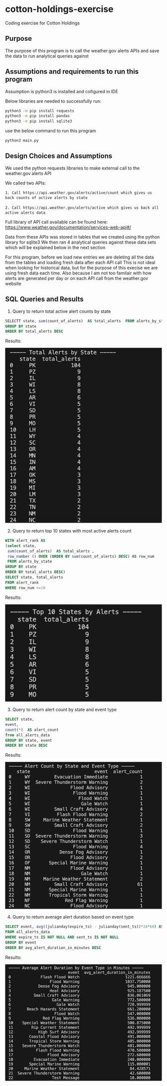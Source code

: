# cotton-holdings-exercise
Coding exercise for Cotton Holdings 

## Purpose
The purpose of this program is to call the weather.gov alerts APIs and save the data to run analytical queries against

## Assumptions and requirements to run this program

Assumption is python3 is installed and cofigured in IDE

Below libraries are needed to successfully run:
```bash
python3 -m pip install requests
python3 -m pip install pandas
python3 -m pip install sqlite3
```
use the below command to run this program 
```bash
python3 main.py
```

## Design Choices and Assumptions
We used the python requests libraries to make external call to the weather.gov alerts API

We called two APIs:

    1. Call https://api.weather.gov/alerts/active/count which gives us back counts of active alerts by state

    2. Call https://api.weather.gov/alerts/active which gives us back all active alerts data 

Full library of API call available can be found here: https://www.weather.gov/documentation/services-web-api#/

Data from these APIs was stored in tables that we created using the python library for sqlite3
We then ran 4 analytical queries against these data sets which will be explained below in the next section

For this program, before we load new entries we are deleting all the data from the tables and loading fresh data after each API call
This is not ideal when looking for historical data, but for the purpose of this execise we are using fresh data each time. Also because I am not too familair with how alerts are generated per day or on each API call from the weather.gov website

## SQL Queries and Results

1. Query to return total active alert counts by state
```SQL
SELECTT state, sum(count_of_alerts)  AS total_alerts  FROM alerts_by_state
GROUP BY state
ORDER BY total_alerts DESC
```
Results:

![alt text](image.png)

2. Query to return top 10 states with most active alerts count
```SQL
WITH alert_rank AS 
(select state,
 sum(count_of_alerts)  AS total_alerts ,
 row_number () OVER (ORDER BY sum(count_of_alerts) DESC) AS row_num
 FROM alerts_by_state
GROUP BY state
ORDER BY total_alerts DESC)
SELECT state, total_alerts 
FROM alert_rank 
WHERE row_num <=10
```

Results:

![alt text](image-1.png)

3. Query to return alert count by state and event type
```SQL
SELECT state,
event,
count(*)  AS alert_count
from all_alerts_data
GROUP BY state, event
ORDER BY state DESC
```

Results:

![alt text](image-2.png)

4. Query to return average alert duration based on event type
```SQL
SELECT event, avg((julianday(expire_ts) - julianday(sent_ts))*24*60) AS avg_alert_duration_in_minutes
FROM all_alerts_data
WHERE expire_ts IS NOT NULL AND sent_ts IS NOT NULL 
GROUP BY event
ORDER BY avg_alert_duration_in_minutes DESC
```

Results:

![alt text](image-3.png)
